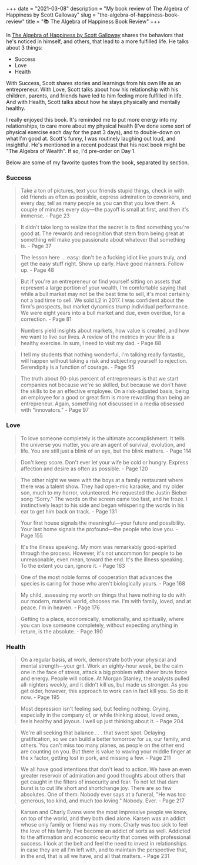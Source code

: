 +++
date = "2021-03-08"
description = "My book review of The Algebra of Happiness by Scott Galloway"
slug = "the-algebra-of-happiness-book-review"
title = "📚 The Algebra of Happiness Book Review"
+++


In [The Algebra of Happiness by Scott Galloway](https://www.amazon.com/Algebra-Happiness-Pursuit-Success-Meaning/dp/0593084195) shares the behaviors that he's 
noticed in himself, and others, that lead to a more fulfilled life. He talks about 3 things:

* Success
* Love
* Health

With Success, Scott shares stories and learnings from his own life as an entrepreneur. With Love, Scott talks about how his relationship with his children, 
parents, and friends have led to him feeling more fulfilled in life. And with Health, Scott talks about how he stays physically and mentally healthy. 

I really enjoyed this book. It's reminded me to put more energy into my relationships, to care more about my physical health (I've done some sort of physical 
exercise each day for the past 3 days), and to double-down on what I'm good at. Scott's funny, I was routinely laughing out loud, and insightful. He's 
mentioned in a recent podcast that his next book might be "The Algebra of Wealth". If so, I'd pre-order on Day 1.

Below are some of my favorite quotes from the book, separated by section.

### Success

> Take a ton of pictures, text your friends stupid things, check in with old friends as often as possible, express admiration to coworkers, and every 
day, tell as many people as you can that you love them. A couple of minutes every day—the payoff is small at first, and then it's immense. - Page 23

> It didn't take long to realize that the secret is to find something you're good at. The rewards and recognition that stem from being great at something 
will make you passionate about whatever that something is. - Page 37

> The lesson here ... easy: don't be a fucking idiot like yours truly, and get the easy stuff right. Show up early. Have good manners. Follow up. - Page 48

> But if you're an entrepreneur or find yourself sitting on assets that represent a large portion of your wealth, I'm comfortable saying that while a bull 
market may not be the best time to sell, it's most certainly not a bad time to sell. We sold L2 in 2017. I was confident about the firm's prospects, but 
market dynamics trump individual performance. We were eight years into a bull market and due, even overdue, for a correction. - Page 81

> Numbers yield insights about markets, how value is created, and how we want to live our lives. A review of the metrics in your life is a healthy exercise. 
In sum, I need to visit my dad. - Page 88

> I tell my students that nothing wonderful, I'm talking really fantastic, will happen without taking a risk and subjecting yourself to rejection. Serendipity 
is a function of courage. - Page 95

> The truth about 90-plus percent of entrepreneurs is that we start companies not because we're so skilled, but because we don't have the skills to be an 
effective employee. On a risk-adjusted basis, being an employee for a good or great firm is more rewarding than being an entrepreneur. Again, something not 
discussed in a media obsessed with “innovators." - Page 97

### Love

> To love someone completely is the ultimate accomplishment. It tells the universe you matter, you are an agent of survival, evolution, and life. You are 
still just a blink of an eye, but the blink matters. - Page 114

> Don't keep score. Don't ever let your wife be cold or hungry. Express affection and desire as often as possible. - Page 120

> The other night we were with the boys at a family restaurant where there was a talent show. They had open-mic karaoke, and my older son, much to my horror, 
volunteered. He requested the Justin Bieber song “Sorry." The words on the screen came too fast, and he froze. I instinctively leapt to his side and began 
whispering the words in his ear to get him back on track. - Page 131

> Your first house signals the meaningful—your future and possibility. Your last home signals the profound—the people who love you. - Page 155

> It's the illness speaking. My mom was remarkably good-spirited through the process. However, it's not uncommon for people to be unreasonable, even mean, toward the 
end. It's the illness speaking. To the extent you can, ignore it. - Page 163

> One of the most noble forms of cooperation that advances the species is caring for those who aren't biologically yours. - Page 168

> My child, assessing my worth on things that have nothing to do with our modern, material world, chooses me. I'm with family, loved, and at peace. I'm in heaven. - Page 176

> Getting to a place, economically, emotionally, and spiritually, where you can love someone completely, without expecting anything in return, is the absolute. - Page 190

### Health

> On a regular basis, at work, demonstrate both your physical and mental strength—your grit. Work an eighty-hour week, be the calm one in the face of stress, attack 
a big problem with sheer brute force and energy. People will notice. At Morgan Stanley, the analysts pulled all-nighters weekly, and it didn't kill us, but made us 
stronger. As you get older, however, this approach to work can in fact kill you. So do it now. - Page 195

> Most depression isn't feeling sad, but feeling nothing. Crying, especially in the company of, or while thinking about, loved ones, feels healthy and joyous. I well 
up just thinking about it. - Page 204

> We're all seeking that balance . . . that sweet spot. Delaying gratification, so we can build a better tomorrow for us, our family, and others. You can't miss too 
many planes, as people on the other end are counting on you. But there is value to waving your middle finger at the x factor, getting lost in pork, and missing a few. - Page 211

> We all have good intentions that don't lead to action. We have an even greater reservoir of admiration and good thoughts about others that get caught in the filters 
of insecurity and fear. To not let that dam burst is to cut life short and shortchange joy. There are so few absolutes. One of them: Nobody ever says at a funeral, 
"He was too generous, too kind, and much too loving." Nobody. Ever. - Page 217

> Karsen and Charly Evans were the most impressive people we knew, on top of the world, and they both died alone. Karsen was an addict whose only family or friend was 
my mom. Charly was too sick to feel the love of his family. I've become an addict of sorts as well. Addicted to the affirmation and economic security that comes with 
professional success. I look at the belt and feel the need to invest in relationships in case they are all I'm left with, and to maintain the perspective that, in the 
end, that is all we have, and all that matters. - Page 231


